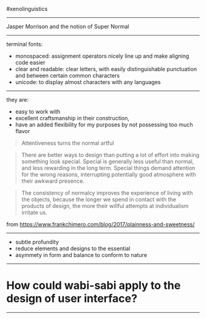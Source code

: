 #xenolinguistics

---

Jasper Morrison and the notion of Super Normal

---

terminal fonts:

- monospaced: assignment operators nicely line up and make aligning code easier
- clear and readable: clear letters, with easily distinguishable punctuation and between certain common characters
- unicode: to display almost characters with any languages

----

they are:
- easy to work with
- excellent craftsmanship in their construction,
- have an added flexibility for my purposes by not possessing too much flavor

> Attentiveness turns the normal artful

> There are better ways to design than putting a lot of effort into making something look special. Special is generally less useful than normal, and less rewarding in the long term. Special things demand attention for the wrong reasons, interrupting potentially good atmosphere with their awkward presence.

> The consistency of normalcy improves the experience of living with the objects, because the longer we spend in contact with the products of design, the more their willful attempts at individualism irritate us. 

from https://www.frankchimero.com/blog/2017/plainness-and-sweetness/

---

- subtle profundity
- reduce elements and designs to the essential
- asymmety in form and balance to conform to nature

---

# How could wabi-sabi apply to the design of user interface?

---
